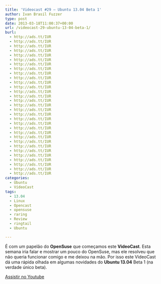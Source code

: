 ```yaml
---
title: 'Videocast #29 – Ubuntu 13.04 Beta 1'
author: Ivan Brasil Fuzzer
type: post
date: 2013-03-18T11:00:37+00:00
url: /videocast-29-ubuntu-13-04-beta-1/
burl:
  - http://ads.tt/IUR
  - http://ads.tt/IUR
  - http://ads.tt/IUR
  - http://ads.tt/IUR
  - http://ads.tt/IUR
  - http://ads.tt/IUR
  - http://ads.tt/IUR
  - http://ads.tt/IUR
  - http://ads.tt/IUR
  - http://ads.tt/IUR
  - http://ads.tt/IUR
  - http://ads.tt/IUR
  - http://ads.tt/IUR
  - http://ads.tt/IUR
  - http://ads.tt/IUR
  - http://ads.tt/IUR
  - http://ads.tt/IUR
  - http://ads.tt/IUR
  - http://ads.tt/IUR
  - http://ads.tt/IUR
  - http://ads.tt/IUR
  - http://ads.tt/IUR
  - http://ads.tt/IUR
  - http://ads.tt/IUR
  - http://ads.tt/IUR
  - http://ads.tt/IUR
  - http://ads.tt/IUR
  - http://ads.tt/IUR
  - http://ads.tt/IUR
  - http://ads.tt/IUR
  - http://ads.tt/IUR
categories:
  - Ubuntu
  - VídeoCast
tags:
  - 13.04
  - Linux
  - Opencast
  - opensuse
  - raring
  - Review
  - ringtail
  - Ubuntu

---
```

É com um papelão do **OpenSuse** que começamos este **VideoCast**. Esta semana iria falar e mostrar um pouco do OpenSuse, mas ele resolveu que não queria funcionar comigo e me deixou na mão. Por isso este VideoCast dá uma rápida olhada em algumas novidades do **Ubuntu 13.04** Beta 1 (na verdade único beta).

<div class="video">
</div>

<p class="button">
  <a href="http://www.youtube.com/watch?v=XmdpNLTqHbY" target="_blank">Assistir no Youtube</a>
</p>